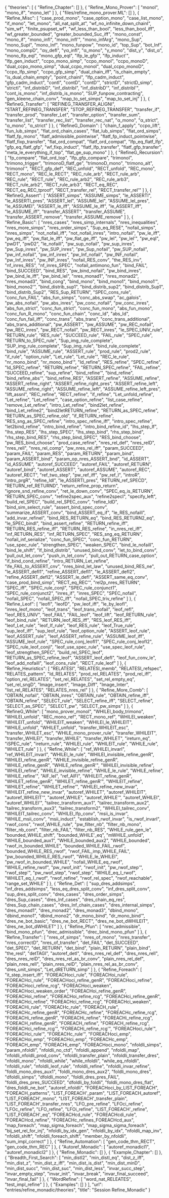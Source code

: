 {
    "theories": [
        {
            "Refine_Chapter": []
        },
        {
            "Refine_Mono_Prover": [
                "monoI",
                "mono_if",
                "mono_let"
            ]
        },
        {
            "files/refine_mono_prover.ML": []
        },
        {
            "Refine_Misc": [
                "case_prod_mono",
                "case_option_mono",
                "case_list_mono",
                "if_mono",
                "let_mono",
                "all_nat_split_at",
                "wf_no_infinite_down_chainI",
                "sim_wf",
                "finite_psupset_wf",
                "wf_less_than_bool",
                "less_than_bool_iff",
                "wf_greater_bounded",
                "greater_bounded_Suc_iff",
                "mono_const",
                "mono_if",
                "mono_infI",
                "mono_infI'",
                "mono_infArg",
                "mono_Sup",
                "mono_SupI",
                "mono_Inf",
                "mono_funpow",
                "mono_id",
                "top_Sup",
                "bot_Inf",
                "mono_compD",
                "αγ_defl",
                "γα_infl",
                "α_mono",
                "γ_mono",
                "dist_γ",
                "dist_α",
                "mono_lfp_eqI",
                "mono_gfp_eqI",
                "lfp_le_gfp'",
                "lfp_induct'",
                "lfp_gen_induct",
                "ccpo_mono_simp",
                "ccpo_monoI",
                "ccpo_monoD",
                "dual_ccpo_mono_simp",
                "dual_ccpo_monoI",
                "dual_ccpo_monoD",
                "ccpo_lfp_simp",
                "ccpo_gfp_simp",
                "dual_chain_iff",
                "is_chain_empty",
                "is_dual_chain_empty",
                "point_chainI",
                "lfp_cadm_induct",
                "gfp_cadm_induct",
                "contI",
                "contD",
                "contD'",
                "strictD",
                "strictD_simp",
                "strictI",
                "inf_distribD",
                "inf_distribI",
                "inf_distribD'",
                "inf_distribI'",
                "cont_is_mono",
                "inf_distrib_is_mono",
                "SUP_funpow_contracting",
                "gen_kleene_chain_conv",
                "map_to_set_simps",
                "map_to_set_inj"
            ]
        },
        {
            "RefineG_Transfer": [
                "REFINEG_TRANSFER_ALIGNI",
                "START_REFINEG_TRANSFER",
                "STOP_REFINEG_TRANSFER",
                "transfer_if",
                "transfer_prod",
                "transfer_Let",
                "transfer_option",
                "transfer_sum",
                "transfer_list",
                "transfer_rec_list",
                "transfer_rec_nat",
                "α_mono",
                "α_strict",
                "α_mono",
                "α_strict"
            ]
        },
        {
            "RefineG_Domain": [
                "chain_f_apply",
                "ccpo_lift",
                "fun_lub_simps",
                "flat_ord_chain_cases",
                "flat_lub_simps",
                "flat_ord_simps",
                "flatf_fp_mono",
                "flatf_admissible_pointwise",
                "flatf_fp_induct_pointwise",
                "flatf_fixp_transfer",
                "flat_ord_compat",
                "flatf_ord_compat",
                "lfp_eq_flatf_lfp",
                "gfp_eq_flatf_gfp",
                "wf_fixp_induct",
                "flatf_lfp_transfer",
                "flatf_gfp_transfer",
                "meta_le_everything_if_top",
                "flat_ge_sup_mono"
            ]
        },
        {
            "RefineG_Recursion": [
                "fp_compare",
                "flat_ord_top",
                "lfp_gfp_compare",
                "trimonoI",
                "trimono_trigger",
                "trimonoD_flatf_ge",
                "trimonoD_mono",
                "trimono_alt",
                "trimonoI'",
                "RECT_gfp_def",
                "REC_unfold",
                "RECT_unfold",
                "REC_mono",
                "RECT_mono",
                "REC_le_RECT",
                "REC_rule_arb",
                "RECT_rule_arb",
                "REC_rule",
                "RECT_rule",
                "REC_rule_arb2",
                "REC_rule_arb3",
                "RECT_rule_arb2",
                "RECT_rule_arb3",
                "RECT_eq_REC",
                "RECT_eq_REC_tproof",
                "RECT_transfer_rel",
                "RECT_transfer_rel'"
            ]
        },
        {
            "RefineG_Assert": [
                "ASSERT_simps",
                "ASSUME_simps",
                "le_ASSERTI",
                "le_ASSERTI_pres",
                "ASSERT_leI",
                "ASSUME_leI",
                "ASSUME_leI_pres",
                "le_ASSUMEI",
                "ASSERT_le_iff",
                "ASSUME_le_iff",
                "le_ASSERT_iff",
                "le_ASSUME_iff",
                "transfer_ASSERT",
                "transfer_ASSUME",
                "transfer_ASSERT_remove",
                "transfer_ASSUME_remove"
            ]
        },
        {
            "Refine_Basic": [
                "nres_cases",
                "nres_simp_internals",
                "nres_inequalities",
                "nres_more_simps",
                "nres_order_simps",
                "Sup_eq_RESE",
                "nofail_simps",
                "inres_simps",
                "not_nofail_iff",
                "not_nofail_inres",
                "intro_nofail",
                "pw_le_iff",
                "pw_eq_iff",
                "pw_flat_le_iff",
                "pw_flat_ge_iff",
                "pw_leI",
                "pw_leI'",
                "pw_eqI",
                "pwD1",
                "pwD2",
                "le_nofailI",
                "pw_sup_nofail",
                "pw_sup_inres",
                "pw_Sup_inres",
                "pw_SUP_inres",
                "pw_Sup_nofail",
                "pw_SUP_nofail",
                "pw_inf_nofail",
                "pw_inf_inres",
                "pw_Inf_nofail",
                "pw_INF_nofail",
                "pw_Inf_inres",
                "pw_INF_inres",
                "nofail_RES_conv",
                "the_RES_inv",
                "nf_inres_RES",
                "nf_inres_SPEC",
                "nofail_antimono_fun",
                "bind_FAIL",
                "bind_SUCCEED",
                "bind_RES",
                "pw_bind_nofail",
                "pw_bind_inres",
                "pw_bind_le_iff",
                "pw_bind_leI",
                "nres_monad1",
                "nres_monad2",
                "nres_monad3",
                "bind_cong",
                "bind_mono",
                "bind_mono1",
                "bind_mono1'",
                "bind_mono2'",
                "bind_distrib_sup1",
                "bind_distrib_sup2",
                "bind_distrib_Sup1",
                "bind_distrib_Sup2",
                "RES_Sup_RETURN",
                "SPEC_cons_rule",
                "conc_fun_FAIL",
                "abs_fun_simps",
                "conc_abs_swap",
                "ac_galois",
                "pw_abs_nofail",
                "pw_abs_inres",
                "pw_conc_nofail",
                "pw_conc_inres",
                "abs_fun_strict",
                "conc_fun_strict",
                "conc_fun_mono",
                "abs_fun_mono",
                "conc_fun_R_mono",
                "conc_fun_chain",
                "conc_Id",
                "abs_Id",
                "conc_fun_fail_iff",
                "conc_trans",
                "abs_trans",
                "conc_trans_additional",
                "abs_trans_additional",
                "pw_ASSERT",
                "pw_ASSUME",
                "pw_REC_nofail",
                "pw_REC_inres",
                "pw_RECT_nofail",
                "pw_RECT_inres",
                "le_SPEC_UNIV_rule",
                "RETURN_rule",
                "RES_rule",
                "SUCCEED_rule",
                "FAIL_rule",
                "SPEC_rule",
                "RETURN_to_SPEC_rule",
                "Sup_img_rule_complete",
                "SUP_img_rule_complete",
                "Sup_img_rule",
                "bind_rule_complete",
                "bind_rule",
                "ASSUME_rule",
                "ASSERT_rule",
                "prod_rule",
                "prod2_rule",
                "if_rule",
                "option_rule",
                "Let_rule",
                "Let_rule'",
                "REC_le_rule",
                "nr_mono_bind",
                "nr_mono_bind'",
                "Id_refine",
                "RES_refine",
                "SPEC_refine",
                "Id_SPEC_refine",
                "RETURN_refine",
                "RETURN_SPEC_refine",
                "FAIL_refine",
                "SUCCEED_refine",
                "sup_refine",
                "bind_refine'",
                "bind_refine",
                "bind_refine_abs'",
                "bind_refine_RES",
                "ASSERT_refine",
                "ASSUME_refine",
                "ASSERT_refine_right",
                "ASSERT_refine_right_pres",
                "ASSERT_refine_left",
                "ASSUME_refine_right",
                "ASSUME_refine_left",
                "ASSUME_refine_left_pres",
                "lift_assnI",
                "REC_refine",
                "RECT_refine",
                "if_refine",
                "Let_unfold_refine",
                "Let_refine",
                "Let_refine'",
                "case_option_refine",
                "list_case_refine",
                "remove_Let_refine",
                "intro_Let_refine",
                "bind2let_refine",
                "bind_Let_refine2",
                "bind2letRETURN_refine",
                "RETURN_as_SPEC_refine",
                "RETURN_as_SPEC_refine_old",
                "if_RETURN_refine",
                "RES_sng_as_SPEC_refine",
                "intro_spec_refine_iff",
                "intro_spec_refine",
                "let2bind_refine",
                "intro_bind_refine",
                "intro_bind_refine_id",
                "lhs_step_If",
                "lhs_step_RES",
                "lhs_step_SPEC",
                "lhs_step_bind",
                "rhs_step_bind",
                "rhs_step_bind_RES",
                "rhs_step_bind_SPEC",
                "RES_bind_choose",
                "pw_RES_bind_choose",
                "prod_case_refine",
                "nres_rel_def",
                "nres_relD",
                "nres_relI",
                "nres_rel_comp",
                "pw_nres_rel_iff",
                "param_SUCCEED",
                "param_FAIL",
                "param_RES",
                "param_RETURN",
                "param_bind",
                "param_ASSERT_bind",
                "param_op_nres_ASSERT_bnd",
                "id_ASSERT",
                "id_ASSUME",
                "autoref_SUCCEED",
                "autoref_FAIL",
                "autoref_RETURN",
                "autoref_bind",
                "autoref_ASSERT",
                "autoref_ASSUME",
                "autoref_REC",
                "autoref_RECT",
                "ref_two_step",
                "pw_ref_iff",
                "pw_ref_I",
                "introR",
                "intro_prgR",
                "refine_IdI",
                "le_ASSERTI_pres",
                "RETURN_ref_SPECD",
                "RETURN_ref_RETURND",
                "return_refine_prop_return",
                "ignore_snd_refine_conv",
                "ret_le_down_conv",
                "SPEC_eq_is_RETURN",
                "RETURN_SPEC_conv",
                "refine2spec_aux",
                "refine2specI",
                "specify_left",
                "build_rel_SPEC",
                "build_rel_SPEC_conv",
                "refine_IdD",
                "bind_sim_select_rule",
                "assert_bind_spec_conv",
                "summarize_ASSERT_conv",
                "bind_ASSERT_eq_if",
                "le_RES_nofailI",
                "add_invar_refineI",
                "bind_RES_RETURN_eq",
                "bind_RES_RETURN2_eq",
                "le_SPEC_bindI",
                "bind_assert_refine",
                "RETURN_refine_iff",
                "RETURN_RES_refine_iff",
                "RETURN_RES_refine",
                "in_nres_rel_iff",
                "inf_RETURN_RES",
                "inf_RETURN_SPEC",
                "RES_sng_eq_RETURN",
                "nofail_inf_serialize",
                "conc_fun_SPEC",
                "conc_fun_RETURN",
                "use_spec_rule",
                "strengthen_SPEC",
                "weaken_SPEC",
                "bind_le_nofailI",
                "bind_le_shift",
                "If_bind_distrib",
                "unused_bind_conv",
                "let_to_bind_conv",
                "pull_out_let_conv",
                "push_in_let_conv",
                "pull_out_RETURN_case_option",
                "if_bind_cond_refine",
                "intro_RETURN_Let_refine",
                "ife_FAIL_to_ASSERT_cnv",
                "nres_bind_let_law",
                "unused_bind_RES_ne",
                "le_ASSERT_defI1",
                "refine_ASSERT_defI1",
                "le_ASSERT_defI2",
                "refine_ASSERT_defI2",
                "ASSERT_le_defI",
                "ASSERT_same_eq_conv",
                "case_prod_bind_simp",
                "RECT_eq_REC'",
                "rel2p_nres_RETURN",
                "SPEC_iff",
                "SPEC_rule_conjI",
                "SPEC_rule_conjunct1",
                "SPEC_rule_conjunct2",
                "inres_if",
                "inres_SPEC",
                "SPEC_nofail",
                "nofail_SPEC",
                "nofail_SPEC_iff",
                "nofail_SPEC_triv_refine"
            ]
        },
        {
            "Refine_Leof": [
                "leofI",
                "leofD",
                "pw_leof_iff",
                "le_by_leofI",
                "inres_leof_mono",
                "leof_trans",
                "leof_trans_nofail",
                "leof_refl",
                "leof_RES_UNIV",
                "leof_FAIL",
                "FAIL_leof",
                "leof_lift",
                "leof_RETURN_rule",
                "leof_bind_rule",
                "RETURN_leof_RES_iff",
                "RES_leof_RES_iff",
                "leof_Let_rule",
                "leof_If_rule",
                "leof_RES_rule",
                "leof_True_rule",
                "sup_leof_iff",
                "sup_leof_rule",
                "leof_option_rule",
                "ASSERT_leof_rule",
                "leof_ASSERT_rule",
                "leof_ASSERT_refine_rule",
                "ASSUME_leof_iff",
                "ASSUME_leof_rule",
                "SPEC_rule_conj_leofI1",
                "SPEC_rule_conj_leofI2",
                "SPEC_rule_leof_conjI",
                "leof_use_spec_rule",
                "use_spec_leof_rule",
                "leof_strengthen_SPEC",
                "build_rel_SPEC_leof",
                "RETURN_as_SPEC_refine_leof",
                "ASSERT_leof_defI",
                "leof_fun_conv_le",
                "leof_add_nofailI",
                "leof_cons_rule",
                "RECT_rule_leof"
            ]
        },
        {
            "Refine_Heuristics": [
                "RELATESI",
                "RELATESI_memb",
                "RELATESI_refspec",
                "RELATES_pattern",
                "Id_RELATES",
                "prod_rel_RELATES",
                "prod_rel_iff",
                "option_rel_RELATES",
                "set_rel_RELATES",
                "set_rel_empty_eq",
                "set_rel_sngD",
                "Image_insert",
                "Image_Diff",
                "Image_Inter",
                "list_rel_RELATES",
                "RELATES_nres_rel"
            ]
        },
        {
            "Refine_More_Comb": [
                "OBTAIN_nofail",
                "OBTAIN_inres",
                "OBTAIN_rule",
                "OBTAIN_refine_iff",
                "OBTAIN_refine",
                "SELECT_rule",
                "SELECT_refine_iff",
                "SELECT_refine",
                "SELECT_as_SPEC",
                "SELECT_pw",
                "SELECT_pw_simps"
            ]
        },
        {
            "RefineG_While": [
                "mono_prover_monoI",
                "WHILEI_body_trimono",
                "WHILEI_unfold",
                "REC_mono_ref",
                "RECT_mono_ref",
                "WHILEI_weaken",
                "WHILEIT_unfold",
                "WHILEIT_weaken",
                "WHILEI_le_WHILEIT",
                "WHILE_unfold",
                "WHILET_unfold",
                "transfer_WHILEIT_esc",
                "transfer_WHILET_esc",
                "WHILE_mono_prover_rule",
                "transfer_WHILEIT",
                "transfer_WHILEI",
                "transfer_WHILE",
                "transfer_WHILET",
                "ireturn_eq",
                "iSPEC_rule",
                "ireturn_rule",
                "WHILEI_rule",
                "WHILEIT_rule",
                "WHILE_rule",
                "WHILET_rule"
            ]
        },
        {
            "Refine_While": [
                "ref_WHILEI_invarI",
                "ref_WHILEIT_invarI",
                "WHILEI_le_rule",
                "WHILEI_invisible_refine_genR",
                "WHILEI_refine_genR",
                "WHILE_invisible_refine_genR",
                "WHILE_refine_genR",
                "WHILE_refine_genR'",
                "WHILEI_invisible_refine",
                "WHILEI_refine",
                "WHILE_invisible_refine",
                "WHILE_le_rule",
                "WHILE_refine",
                "WHILE_refine'",
                "AIF_leI",
                "ref_AIFI",
                "WHILEIT_refine_genR",
                "WHILET_refine_genR",
                "WHILET_refine_genR'",
                "WHILEIT_refine",
                "WHILET_refine",
                "WHILET_refine'",
                "WHILEI_refine_new_invar",
                "WHILEIT_refine_new_invar",
                "autoref_WHILET",
                "autoref_WHILEIT",
                "autoref_WHILEIT'",
                "autoref_WHILE",
                "autoref_WHILE'",
                "autoref_WHILEI",
                "autoref_WHILEI'",
                "tailrec_transform_aux1",
                "tailrec_transform_aux2",
                "tailrec_transform_aux3",
                "tailrec_transform2",
                "WHILEI_tailrec_conv",
                "WHILEIT_tailrec_conv",
                "WHILEI_lfp_conv",
                "msii_is_invar",
                "WHILE_msii_conv",
                "msii_induct",
                "establish_rwof_invar",
                "is_rwof_invarI",
                "rwof_cons",
                "rwof_WHILE_rule",
                "pw_filter_nb",
                "filter_nb_mono",
                "filter_nb_cont",
                "filter_nb_FAIL",
                "filter_nb_RES",
                "WHILE_rule_gen_le",
                "bounded_WHILE_shift",
                "bounded_WHILE'_eq",
                "mWHILE_unfold",
                "WHILE_bounded_aux1",
                "WHILE_bounded_aux2",
                "WHILE_bounded",
                "rwof_in_bounded_WHILE",
                "bounded_WHILE_FAIL_rwof",
                "bounded_WHILE_RES_rwof",
                "rwof_FAIL_imp_WHILE_FAIL",
                "pw_bounded_WHILE_RES_rwof",
                "WHILE_le_WHILEI",
                "pw_rwof_in_bounded_WHILE",
                "nofail_WHILE_eq_rwof",
                "WHILE_refine_rwof",
                "pw_rwof_init",
                "rwof_init",
                "pw_rwof_step'",
                "rwof_step'",
                "pw_rwof_step",
                "rwof_step",
                "WHILE_eq_I_rwof",
                "WHILET_eq_I_rwof",
                "rwof_refine",
                "rwof_rel_spec",
                "rwof_reachable",
                "range_set_WHILE"
            ]
        },
        {
            "Refine_Det": [
                "sup_dres_addsimps",
                "inf_dres_addsimps",
                "less_eq_dres_split_conv",
                "inf_dres_split_conv",
                "sup_dres_split_conv",
                "dres_cases",
                "dres_order_simps",
                "dres_Sup_cases",
                "dres_Inf_cases",
                "dres_chain_eq_res",
                "dres_Sup_chain_cases",
                "dres_Inf_chain_cases",
                "dres_internal_simps",
                "dres_monad1",
                "dres_monad2",
                "dres_monad3",
                "dbind_mono",
                "dbind_mono1",
                "dbind_mono2",
                "dr_mono_bind",
                "dr_mono_bind'",
                "dres_ne_bot_basic",
                "dres_ne_bot_RECT",
                "dres_ne_bot_dWHILEIT",
                "dres_ne_bot_dWHILET"
            ]
        },
        {
            "Refine_Pfun": [
                "nrec_admissible",
                "bind_mono_pfun",
                "drec_admissible",
                "drec_bind_mono_pfun"
            ]
        },
        {
            "Refine_Transfer": [
                "nres_of_simps",
                "nres_of_mono",
                "nres_transfer",
                "nres_correctD",
                "nres_of_transfer",
                "det_FAIL",
                "det_SUCCEED",
                "det_SPEC",
                "det_RETURN",
                "det_bind",
                "plain_RETURN",
                "plain_bind",
                "the_resI",
                "detTAGI",
                "autoref_detI",
                "dres_nres_rel_def",
                "dres_nres_relI",
                "dres_nres_relD",
                "dres_nres_rel_as_br_conv",
                "plain_nres_rel_def",
                "plain_nres_relI",
                "plain_nres_relD",
                "plain_nres_rel_as_br_conv",
                "dres_unit_simps",
                "Let_dRETURN_simp"
            ]
        },
        {
            "Refine_Foreach": [
                "it_step_insert_iff",
                "FOREACHoci_rule",
                "FOREACHoi_rule",
                "FOREACHci_rule",
                "FOREACHoci_refine_genR",
                "FOREACHoci_refine",
                "FOREACHoci_refine_rcg",
                "FOREACHoci_weaken",
                "FOREACHoci_weaken_order",
                "FOREACHoi_refine_genR",
                "FOREACHoi_refine",
                "FOREACHoi_refine_rcg",
                "FOREACHci_refine_genR",
                "FOREACHci_refine",
                "FOREACHci_refine_rcg",
                "FOREACHci_weaken",
                "FOREACHi_rule",
                "FOREACHc_rule",
                "FOREACH_rule",
                "FOREACHc_refine_genR",
                "FOREACHc_refine",
                "FOREACHc_refine_rcg",
                "FOREACHi_refine_genR",
                "FOREACHi_refine",
                "FOREACHi_refine_rcg",
                "FOREACH_refine_genR",
                "FOREACH_refine",
                "FOREACH_refine_rcg",
                "FOREACHci_refine_rcg'",
                "FOREACHi_refine_rcg'",
                "FOREACHoci_rule'",
                "FOREACHci_rule'",
                "FOREACHc_rule'",
                "FOREACHoci_emp",
                "FOREACHoi_emp",
                "FOREACHci_emp",
                "FOREACHc_emp",
                "FOREACH_emp",
                "FOREACHi_emp",
                "FOREACHoci_mono",
                "nfoldli_simps",
                "param_nfoldli",
                "nfoldli_no_ctd",
                "nfoldli_append",
                "nfoldli_map",
                "nfoldli_nfoldli_prod_conv",
                "nfoldli_transfer_plain",
                "nfoldli_transfer_dres",
                "nfoldli_mono",
                "nfoldli_while",
                "while_nfoldli",
                "while_eq_nfoldli",
                "nfoldli_rule",
                "nfoldli_leof_rule",
                "nfoldli_refine",
                "nfoldli_invar_refine",
                "foldli_mono_dres_aux1",
                "foldli_mono_dres_aux2",
                "foldli_mono_dres",
                "dfoldli_simps",
                "dfoldli_mono",
                "foldli_dres_pres_FAIL",
                "foldli_dres_pres_SUCCEED",
                "dfoldli_by_foldli",
                "foldli_mono_dres_flat",
                "dres_foldli_ne_bot",
                "autoref_nfoldli",
                "FOREACHoci_by_LIST_FOREACH",
                "FOREACH_patterns",
                "LIST_FOREACH'_param",
                "LIST_FOREACH_autoref",
                "LIST_FOREACH'_mono",
                "LIST_FOREACH'_transfer_plain",
                "LIST_FOREACH'_transfer_nres",
                "LFO_pre_refine",
                "LFOci_refine",
                "LFOc_refine",
                "LFO_refine",
                "LFOi_refine",
                "LIST_FOREACH'_refine",
                "LIST_FOREACH'_eq",
                "FOREACHcd_rule",
                "FOREACHcdi_rule",
                "FOREACHcd_refine",
                "FOREACHc_refines_FOREACHcd_aux",
                "map_foreach",
                "map_sigma_foreach",
                "map_sigma_sigma_foreach",
                "bij_set_rel_for_inj",
                "nfoldli_by_idx_gen",
                "nfoldli_by_idx",
                "nfoldli_map_inv",
                "nfoldli_shift",
                "nfoldli_foreach_shift",
                "member_by_nfoldli",
                "sum_impl_correct"
            ]
        },
        {
            "Refine_Automation": [
                "gen_code_thm_RECT",
                "gen_code_thm_REC"
            ]
        },
        {
            "Autoref_Monadic": [
                "autoref_monadicI1",
                "autoref_monadicI2"
            ]
        },
        {
            "Refine_Monadic": []
        },
        {
            "Example_Chapter": []
        },
        {
            "Breadth_First_Search": [
                "min_distI2",
                "min_distI_eq",
                "dist_z_iff",
                "min_dist_z",
                "min_dist_z_iff",
                "min_dist_is_dist",
                "min_dist_minD",
                "min_dist_succ",
                "min_dist_suc",
                "min_dist_less",
                "invar_succ_step",
                "invar_empty_step",
                "invar_init",
                "invar_break",
                "invar_final_succeed",
                "invar_final_fail"
            ]
        },
        {
            "WordRefine": [
                "word_nat_RELEATES",
                "test_impl_refine"
            ]
        },
        {
            "Examples": []
        }
    ],
    "url": "entries/refine_monadic/theories",
    "title": "Session Refine_Monadic"
}